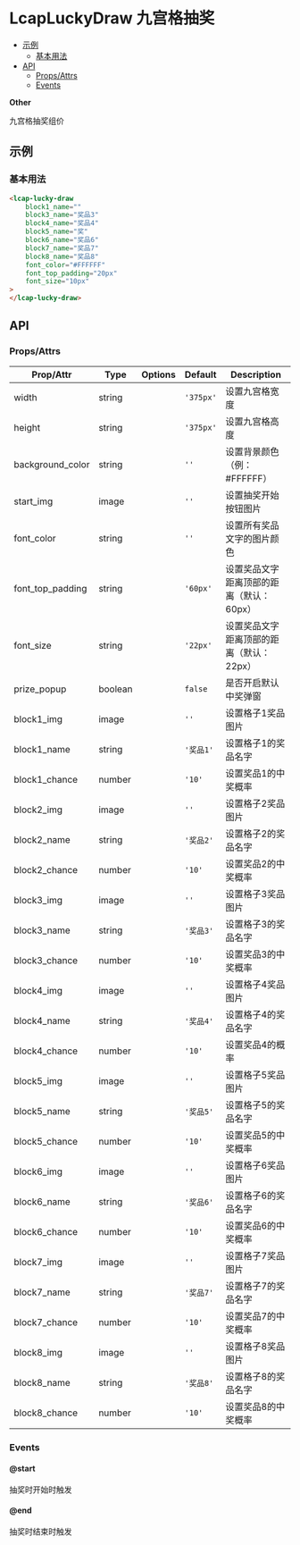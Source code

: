 <!-- 该 README.md 根据 api.yaml 和 docs/*.md 自动生成，为了方便在 GitHub 和 NPM 上查阅。如需修改，请查看源文件 -->

# LcapLuckyDraw 九宫格抽奖

- [示例](#示例)
    - [基本用法](#基本用法)
- [API]()
    - [Props/Attrs](#propsattrs)
    - [Events](#events)

**Other**

九宫格抽奖组价

## 示例
### 基本用法

``` html
<lcap-lucky-draw
    block1_name=""
    block3_name="奖品3"
    block4_name="奖品4"
    block5_name="奖"
    block6_name="奖品6"
    block7_name="奖品7"
    block8_name="奖品8"
    font_color="#FFFFFF"
    font_top_padding="20px"
    font_size="10px"
>
</lcap-lucky-draw>
```

## API
### Props/Attrs

| Prop/Attr | Type | Options | Default | Description |
| --------- | ---- | ------- | ------- | ----------- |
| width | string |  | `'375px'` | 设置九宫格宽度 |
| height | string |  | `'375px'` | 设置九宫格高度 |
| background_color | string |  | `''` | 设置背景颜色（例：#FFFFFF） |
| start_img | image |  | `''` | 设置抽奖开始按钮图片 |
| font_color | string |  | `''` | 设置所有奖品文字的图片颜色 |
| font_top_padding | string |  | `'60px'` | 设置奖品文字距离顶部的距离（默认：60px） |
| font_size | string |  | `'22px'` | 设置奖品文字距离顶部的距离（默认：22px） |
| prize_popup | boolean |  | `false` | 是否开启默认中奖弹窗 |
| block1_img | image |  | `''` | 设置格子1奖品图片 |
| block1_name | string |  | `'奖品1'` | 设置格子1的奖品名字 |
| block1_chance | number |  | `'10'` | 设置奖品1的中奖概率 |
| block2_img | image |  | `''` | 设置格子2奖品图片 |
| block2_name | string |  | `'奖品2'` | 设置格子2的奖品名字 |
| block2_chance | number |  | `'10'` | 设置奖品2的中奖概率 |
| block3_img | image |  | `''` | 设置格子3奖品图片 |
| block3_name | string |  | `'奖品3'` | 设置格子3的奖品名字 |
| block3_chance | number |  | `'10'` | 设置奖品3的中奖概率 |
| block4_img | image |  | `''` | 设置格子4奖品图片 |
| block4_name | string |  | `'奖品4'` | 设置格子4的奖品名字 |
| block4_chance | number |  | `'10'` | 设置奖品4的概率 |
| block5_img | image |  | `''` | 设置格子5奖品图片 |
| block5_name | string |  | `'奖品5'` | 设置格子5的奖品名字 |
| block5_chance | number |  | `'10'` | 设置奖品5的中奖概率 |
| block6_img | image |  | `''` | 设置格子6奖品图片 |
| block6_name | string |  | `'奖品6'` | 设置格子6的奖品名字 |
| block6_chance | number |  | `'10'` | 设置奖品6的中奖概率 |
| block7_img | image |  | `''` | 设置格子7奖品图片 |
| block7_name | string |  | `'奖品7'` | 设置格子7的奖品名字 |
| block7_chance | number |  | `'10'` | 设置奖品7的中奖概率 |
| block8_img | image |  | `''` | 设置格子8奖品图片 |
| block8_name | string |  | `'奖品8'` | 设置格子8的奖品名字 |
| block8_chance | number |  | `'10'` | 设置奖品8的中奖概率 |

### Events

#### @start

抽奖时开始时触发

#### @end

抽奖时结束时触发

